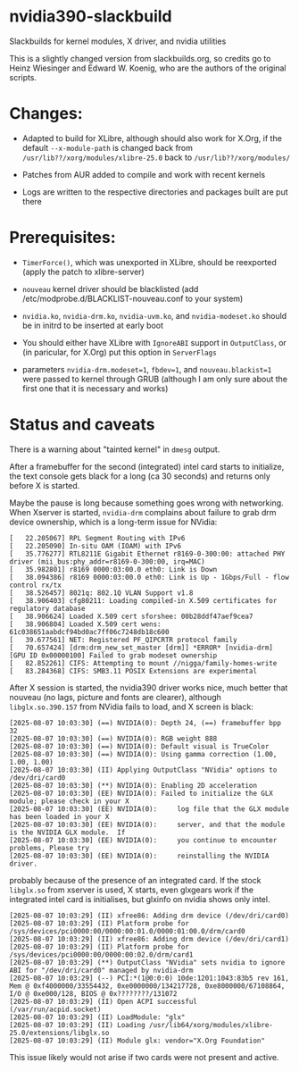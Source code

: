 # nvidia390-slackbuild

Slackbuilds for kernel modules, X driver, and nvidia utilities

This is a slightly changed version from slackbuilds.org, so credits go to Heinz Wiesinger and Edward W. Koenig, who are the authors of the original scripts.

# Changes:

- Adapted to build for XLibre, although should also work for X.Org, if the default `--x-module-path` is changed back from `/usr/lib??/xorg/modules/xlibre-25.0` back to `/usr/lib??/xorg/modules/`

- Patches from AUR added to compile and work with recent kernels

- Logs are written to the respective directories and packages built are put there

# Prerequisites:

- `TimerForce()`, which was unexported in XLibre, should be reexported (apply the patch to xlibre-server)

- `nouveau` kernel driver should be blacklisted (add /etc/modprobe.d/BLACKLIST-nouveau.conf to your system)

- `nvidia.ko`, `nvidia-drm.ko`, `nvidia-uvm.ko`, and `nvidia-modeset.ko` should be in initrd to be inserted at early boot

- You should either have XLibre with `IgnoreABI` support in `OutputClass`, or (in paricular, for X.Org) put this option in `ServerFlags`

- parameters `nvidia-drm.modeset=1`, `fbdev=1`, and `nouveau.blackist=1` were passed to kernel through GRUB (although I am only sure about the first one that it is necessary and works)

# Status and caveats

There is a warning about "tainted kernel" in `dmesg` output.

After a framebuffer for the second (integrated) intel card starts to initialize, the text console gets black for a long (ca 30 seconds) and returns only before X is started.

Maybe the pause is long because something goes wrong with networking. When Xserver is started, `nvidia-drm` complains about failure to grab drm device ownership, which is a long-term issue for NVidia:
```
[   22.205067] RPL Segment Routing with IPv6
[   22.205090] In-situ OAM (IOAM) with IPv6
[   35.776277] RTL8211E Gigabit Ethernet r8169-0-300:00: attached PHY driver (mii_bus:phy_addr=r8169-0-300:00, irq=MAC)
[   35.982801] r8169 0000:03:00.0 eth0: Link is Down
[   38.094386] r8169 0000:03:00.0 eth0: Link is Up - 1Gbps/Full - flow control rx/tx
[   38.526457] 8021q: 802.1Q VLAN Support v1.8
[   38.906403] cfg80211: Loading compiled-in X.509 certificates for regulatory database
[   38.906624] Loaded X.509 cert sforshee: 00b28ddf47aef9cea7
[   38.906804] Loaded X.509 cert wens: 61c038651aabdcf94bd0ac7ff06c7248db18c600
[   39.677561] NET: Registered PF_QIPCRTR protocol family
[   70.657424] [drm:drm_new_set_master [drm]] *ERROR* [nvidia-drm] [GPU ID 0x00000100] Failed to grab modeset ownership
[   82.852261] CIFS: Attempting to mount //nigga/family-homes-write
[   83.284368] CIFS: SMB3.11 POSIX Extensions are experimental
```

After X session is started, the nvidia390 driver works nice, much better that nouveau (no lags, picture and fonts are clearer), although `libglx.so.390.157` from NVidia fails to load, and X screen is black:
```
[2025-08-07 10:03:30] (==) NVIDIA(0): Depth 24, (==) framebuffer bpp 32
[2025-08-07 10:03:30] (==) NVIDIA(0): RGB weight 888
[2025-08-07 10:03:30] (==) NVIDIA(0): Default visual is TrueColor
[2025-08-07 10:03:30] (==) NVIDIA(0): Using gamma correction (1.00, 1.00, 1.00)
[2025-08-07 10:03:30] (II) Applying OutputClass "NVidia" options to /dev/dri/card0
[2025-08-07 10:03:30] (**) NVIDIA(0): Enabling 2D acceleration
[2025-08-07 10:03:30] (EE) NVIDIA(0): Failed to initialize the GLX module; please check in your X
[2025-08-07 10:03:30] (EE) NVIDIA(0):     log file that the GLX module has been loaded in your X
[2025-08-07 10:03:30] (EE) NVIDIA(0):     server, and that the module is the NVIDIA GLX module.  If
[2025-08-07 10:03:30] (EE) NVIDIA(0):     you continue to encounter problems, Please try
[2025-08-07 10:03:30] (EE) NVIDIA(0):     reinstalling the NVIDIA driver.
```
probably because of the presence of an integrated card. If the stock `libglx.so` from xserver is used, X starts, even glxgears work if the integrated intel card is initialises, but glxinfo on nvidia shows only intel.
```
[2025-08-07 10:03:29] (II) xfree86: Adding drm device (/dev/dri/card0)
[2025-08-07 10:03:29] (II) Platform probe for /sys/devices/pci0000:00/0000:00:01.0/0000:01:00.0/drm/card0
[2025-08-07 10:03:29] (II) xfree86: Adding drm device (/dev/dri/card1)
[2025-08-07 10:03:29] (II) Platform probe for /sys/devices/pci0000:00/0000:00:02.0/drm/card1
[2025-08-07 10:03:29] (**) OutputClass "NVidia" sets nvidia to ignore ABI for "/dev/dri/card0" managed by nvidia-drm
[2025-08-07 10:03:29] (--) PCI:*(1@0:0:0) 10de:1201:1043:83b5 rev 161, Mem @ 0xf4000000/33554432, 0xe0000000/134217728, 0xe8000000/67108864, I/O @ 0xe000/128, BIOS @ 0x????????/131072
[2025-08-07 10:03:29] (II) Open ACPI successful (/var/run/acpid.socket)
[2025-08-07 10:03:29] (II) LoadModule: "glx"
[2025-08-07 10:03:29] (II) Loading /usr/lib64/xorg/modules/xlibre-25.0/extensions/libglx.so
[2025-08-07 10:03:29] (II) Module glx: vendor="X.Org Foundation"
```

This issue likely would not arise if two cards were not present and active.
